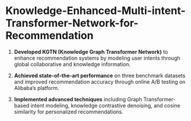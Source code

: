 # Knowledge-Enhanced-Multi-intent-Transformer-Network-for-Recommendation

1. **Developed KGTN (Knowledge Graph Transformer Network)** to enhance recommendation systems by modeling user intents through global collaborative and knowledge information.

2. **Achieved state-of-the-art performance** on three benchmark datasets and improved recommendation accuracy through online A/B testing on Alibaba’s platform.

3. **Implemented advanced techniques** including Graph Transformer-based intent modeling, knowledge contrastive denoising, and cosine similarity for personalized recommendations.
